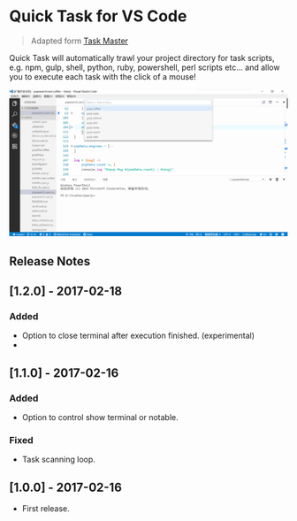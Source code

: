 # Quick Task for VS Code

> Adapted form [Task Master](https://marketplace.visualstudio.com/items?itemName=ianhoney.task-master)

Quick Task will automatically trawl your project directory for task scripts, e.g. npm, gulp, shell, python, ruby, powershell, perl scripts etc... and allow you to execute each task with the click of a mouse!

![Preview](screenshot.png)

## Release Notes

## [1.2.0] - 2017-02-18
### Added
- Option to close terminal after execution finished. (experimental)
-
## [1.1.0] - 2017-02-16
### Added
- Option to control show terminal or notable.

### Fixed
- Task scanning loop.

## [1.0.0] - 2017-02-16
- First release.

